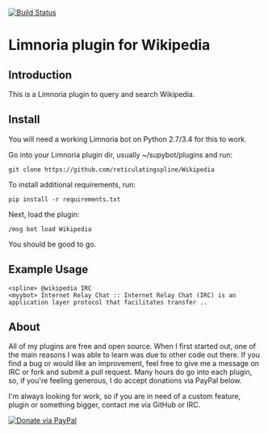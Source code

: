 [![Build Status](https://travis-ci.org/reticulatingspline/Wikipedia.svg?branch=master)](https://travis-ci.org/reticulatingspline/Wikipedia)

# Limnoria plugin for Wikipedia

## Introduction

This is a Limnoria plugin to query and search Wikipedia.

## Install

You will need a working Limnoria bot on Python 2.7/3.4 for this to work.

Go into your Limnoria plugin dir, usually ~/supybot/plugins and run:

```
git clone https://github.com/reticulatingspline/Wikipedia
```

To install additional requirements, run:

```
pip install -r requirements.txt 
```

Next, load the plugin:

```
/msg bot load Wikipedia
```

You should be good to go.

## Example Usage

```
<spline> @wikipedia IRC
<myybot> Internet Relay Chat :: Internet Relay Chat (IRC) is an application layer protocol that facilitates transfer ..
```

## About

All of my plugins are free and open source. When I first started out, one of the main reasons I was
able to learn was due to other code out there. If you find a bug or would like an improvement, feel
free to give me a message on IRC or fork and submit a pull request. Many hours do go into each plugin,
so, if you're feeling generous, I do accept donations via PayPal below.

I'm always looking for work, so if you are in need of a custom feature, plugin or something bigger, contact me via GitHub or IRC.

[![Donate via PayPal](https://www.paypalobjects.com/en_US/i/btn/btn_donate_SM.gif)](https://www.paypal.com/cgi-bin/webscr?cmd=_donations&business=N2MKJ2CVZQE96&lc=US&currency_code=USD&bn=PP%2dDonationsBF%3abtn_donate_SM%2egif%3aNonHosted)

